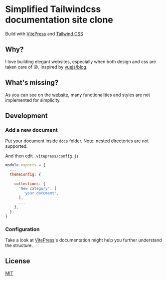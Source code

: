 # Simplified Tailwindcss documentation site clone

Build with [VitePress](https://vitepress.vuejs.org) and [Tailwind CSS](https://tailwindcss.com)

## Why?

I love building elegant websites, especially when both design and css are taken care of :stuck_out_tongue_winking_eye:. Inspired by [vuejs/blog](https://github.com/vuejs/blog).

## What's missing?

As you can see on the [website](https://vitepress-tailwind-clone.netlify.app), many functionalities and styles are not implemented for simplicity.

## Development

### Add a new document

Put your document inside `docs` folder. Note: nested directories are not supported.

And then edit `.vitepress/config.js`

```js
module.exports = {
  ...
  themeConfig: {
    ...
    collections: {
      'New category': [
        'your document',
      ],
      ...
    },
  },
}
```

### Configuration

Take a look at [VitePress](https://vitepress.vuejs.org/guide/customization.html)'s documentation might help you further understand the structure.

## License

[MIT](https://github.com/haoranpb/vitepress-tailwind-documentation/blob/main/LICENSE)
